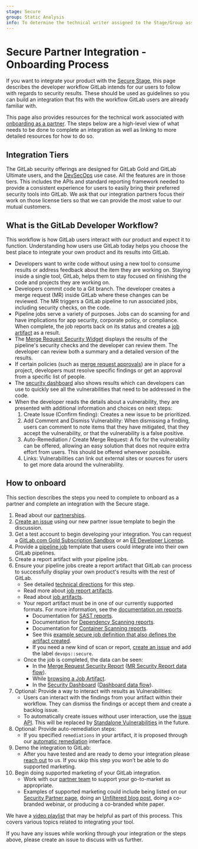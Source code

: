 ```yaml
---
stage: Secure
group: Static Analysis
info: To determine the technical writer assigned to the Stage/Group associated with this page, see https://about.gitlab.com/handbook/engineering/ux/technical-writing/#assignments
---
```


# Secure Partner Integration - Onboarding Process

If you want to integrate your product with the [Secure Stage](https://about.gitlab.com/direction/secure/),
this page describes the developer workflow GitLab intends for
our users to follow with regards to security results. These should be used as
guidelines so you can build an integration that fits with the workflow GitLab
users are already familiar with.

This page also provides resources for the technical work associated
with [onboarding as a partner](https://about.gitlab.com/partners/integrate/).
The steps below are a high-level view of what needs to be done to complete an
integration as well as linking to more detailed resources for how to do so.

## Integration Tiers

The GitLab security offerings are designed for GitLab Gold and GitLab Ultimate users, and the
[DevSecOps](https://about.gitlab.com/handbook/use-cases/#4-devsecops-shift-left-security)
use case. All the features are in those tiers. This includes the APIs and standard reporting
framework needed to provide a consistent experience for users to easily bring their preferred
security tools into GitLab. We ask that our integration partners focus their work on those license
tiers so that we can provide the most value to our mutual customers.

## What is the GitLab Developer Workflow?

This workflow is how GitLab users interact with our product and expect it to
function. Understanding how users use GitLab today helps you choose the
best place to integrate your own product and its results into GitLab.

- Developers want to write code without using a new tool to consume results
  or address feedback about the item they are working on. Staying inside a
  single tool, GitLab, helps them to stay focused on finishing the code and
  projects they are working on.
- Developers commit code to a Git branch. The developer creates a merge request (MR)
  inside GitLab where these changes can be reviewed. The MR triggers a GitLab
  pipeline to run associated jobs, including security checks, on the code.
- Pipeline jobs serve a variety of purposes. Jobs can do scanning for and have
  implications for app security, corporate policy, or compliance. When complete,
  the job reports back on its status and creates a
  [job artifact](../../ci/pipelines/job_artifacts.md) as a result.
- The [Merge Request Security Widget](../../user/project/merge_requests/testing_and_reports_in_merge_requests.md#security-reports)
  displays the results of the pipeline's security checks and the developer can
  review them. The developer can review both a summary and a detailed version
  of the results.
- If certain policies (such as [merge request approvals](../../user/project/merge_requests/merge_request_approvals.md))
  are in place for a project, developers must resolve specific findings or get
  an approval from a specific list of people.
- The [security dashboard](../../user/application_security/security_dashboard/index.md)
  also shows results which can developers can use to quickly see all the
  vulnerabilities that need to be addressed in the code.
- When the developer reads the details about a vulnerability, they are
  presented with additional information and choices on next steps:
    1. Create Issue (Confirm finding): Creates a new issue to be prioritized.
    1. Add Comment and Dismiss Vulnerability: When dismissing a finding, users
       can comment to note items that they
       have mitigated, that they accept the vulnerability, or that the
       vulnerability is a false positive.
    1. Auto-Remediation / Create Merge Request: A fix for the vulnerability can
       be offered, allowing an easy solution that does not require extra effort
       from users. This should be offered whenever possible.
    1. Links: Vulnerabilities can link out external sites or sources for users
       to get more data around the vulnerability.

## How to onboard

This section describes the steps you need to complete to onboard as a partner
and complete an integration with the Secure stage.

1. Read about our [partnerships](https://about.gitlab.com/partners/integrate/).
1. [Create an issue](https://gitlab.com/gitlab-com/alliances/alliances/-/issues/new?issuable_template=new_partner)
   using our new partner issue template to begin the discussion.
1. Get a test account to begin developing your integration. You can
   request a [GitLab.com Gold Subscription Sandbox](https://about.gitlab.com/partners/integrate/#gitlabcom-gold-subscription-sandbox-request)
   or an [EE Developer License](https://about.gitlab.com/partners/integrate/#requesting-ee-dev-license-for-rd).
1. Provide a [pipeline job](../../development/pipelines.md)
   template that users could integrate into their own GitLab pipelines.
1. Create a report artifact with your pipeline jobs.
1. Ensure your pipeline jobs create a report artifact that GitLab can process
   to successfully display your own product's results with the rest of GitLab.
   - See detailed [technical directions](secure.md) for this step.
   - Read more about [job report artifacts](../../ci/pipelines/job_artifacts.md#artifactsreports).
   - Read about [job artifacts](../../ci/pipelines/job_artifacts.md).
   - Your report artifact must be in one of our currently supported formats.
     For more information, see the [documentation on reports](secure.md#report).
     - Documentation for [SAST reports](../../user/application_security/sast/index.md#reports-json-format).
     - Documentation for [Dependency Scanning reports](../../user/application_security/dependency_scanning/index.md#reports-json-format).
     - Documentation for [Container Scanning reports](../../user/application_security/container_scanning/index.md#reports-json-format).
     - See this [example secure job definition that also defines the artifact created](https://gitlab.com/gitlab-org/gitlab/blob/master/lib/gitlab/ci/templates/Security/Container-Scanning.gitlab-ci.yml).
     - If you need a new kind of scan or report, [create an issue](https://gitlab.com/gitlab-org/gitlab/-/issues/new#)
       and add the label `devops::secure`.
   - Once the job is completed, the data can be seen:
      - In the [Merge Request Security Report](../../user/project/merge_requests/testing_and_reports_in_merge_requests.md#security-reports) ([MR Security Report data flow](https://gitlab.com/snippets/1910005#merge-request-view)).
      - While [browsing a Job Artifact](../../ci/pipelines/job_artifacts.md).
      - In the [Security Dashboard](../../user/application_security/security_dashboard/index.md) ([Dashboard data flow](https://gitlab.com/snippets/1910005#project-and-group-dashboards)).
1. Optional: Provide a way to interact with results as Vulnerabilities:
   - Users can interact with the findings from your artifact within their workflow. They can dismiss the findings or accept them and create a backlog issue.
   - To automatically create issues without user interaction, use the [issue API](../../api/issues.md). This will be replaced by [Standalone Vulnerabilities](https://gitlab.com/groups/gitlab-org/-/epics/634) in the future.
1. Optional: Provide auto-remediation steps:
   - If you specified `remediations` in your artifact, it is proposed through our [automatic remediation](../../user/application_security/index.md#automatic-remediation-for-vulnerabilities)
     interface.
1. Demo the integration to GitLab:
   - After you have tested and are ready to demo your integration please
     [reach out](https://about.gitlab.com/partners/integrate/) to us. If you
     skip this step you won’t be able to do supported marketing.
1. Begin doing supported marketing of your GitLab integration.
   - Work with our [partner team](https://about.gitlab.com/partners/integrate/)
     to support your go-to-market as appropriate.
   - Examples of supported marketing could include being listed on our [Security Partner page](https://about.gitlab.com/partners/#security),
     doing an [Unfiltered blog post](https://about.gitlab.com/handbook/marketing/blog/unfiltered/),
     doing a co-branded webinar, or producing a co-branded white paper.

We have a [video playlist](https://www.youtube.com/playlist?list=PL05JrBw4t0KpMqYxJiOLz-uBIr5w-yP4A)
that may be helpful as part of this process. This covers various topics related to integrating your
tool.

If you have any issues while working through your integration or the steps
above, please create an issue to discuss with us further.
